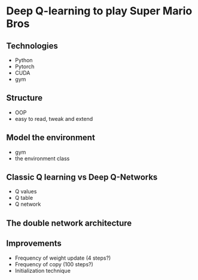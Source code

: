 # Deep Q-learning to play Super Mario Bros

## Technologies
- Python
- Pytorch
- CUDA
- gym

## Structure
- OOP
- easy to read, tweak and extend

## Model the environment
- gym
- the environment class

## Classic Q learning vs Deep Q-Networks
- Q values
- Q table
- Q network

## The double network architecture


## Improvements

- Frequency of weight update (4 steps?)
- Frequency of copy (100 steps?)
- Initialization technique